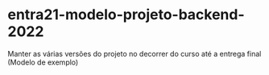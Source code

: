 # entra21-modelo-projeto-backend-2022
Manter as várias versões do projeto no decorrer do curso até a entrega final (Modelo de exemplo)
